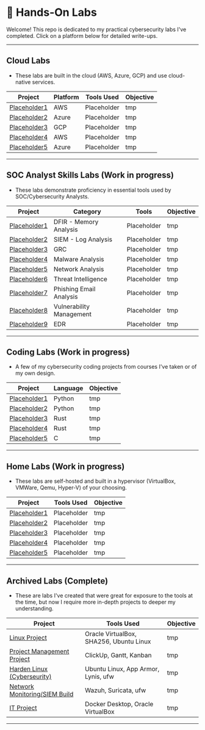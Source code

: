 # 🔐 Hands-On Labs

Welcome! This repo is dedicated to my practical cybersecurity labs I've completed. Click on a platform below for detailed write-ups.

---

## Cloud Labs
- These labs are built in the cloud (AWS, Azure, GCP) and use cloud-native services.


|                       **Project**             |      **Platform**       |              **Tools Used**             | Objective |
| ----------------------------------------------|-------------------------|-----------------------------------------|-----------|
| [Placeholder1]()                              |          AWS            | Placeholder                             |    tmp    |
| [Placeholder2]()                              |         Azure           | Placeholder                             |    tmp    |
| [Placeholder3]()                              |          GCP            | Placeholder                             |    tmp    |
| [Placeholder4]()                              |          AWS            | Placeholder                             |    tmp    |
| [Placeholder5]()                              |         Azure           | Placeholder                             |    tmp    |


---

## SOC Analyst Skills Labs (Work in progress)
- These labs demonstrate proficiency in essential tools used by SOC/Cybersecurity Analysts.


|            **Project**         |      **Category**       |        **Tools**        | Objective |
| -------------------------------|-------------------------|-------------------------|-----------|
| [Placeholder1]()               |  DFIR - Memory Analysis | Placeholder             |    tmp    |
| [Placeholder2]()               |   SIEM - Log Analysis   | Placeholder             |    tmp    |
| [Placeholder3]()               |           GRC           | Placeholder             |    tmp    |
| [Placeholder4]()               |     Malware Analysis    | Placeholder             |    tmp    |
| [Placeholder5]()               |     Network Analysis    | Placeholder             |    tmp    |
| [Placeholder6]()               |   Threat Intelligence   | Placeholder             |    tmp    |
| [Placeholder7]()               | Phishing Email Analysis | Placeholder             |    tmp    |
| [Placeholder8]()               |Vulnerability Management | Placeholder             |    tmp    |
| [Placeholder9]()               |           EDR           | Placeholder             |    tmp    |

---

## Coding Labs (Work in progress)
- A few of my cybersecurity coding projects from courses I've taken or of my own design.


|                       **Project**                     |             **Language**                | Objective |
| ------------------------------------------------------|-----------------------------------------|-----------|
| [Placeholder1]()                                      | Python                                  |    tmp    |
| [Placeholder2]()                                      | Python                                  |    tmp    |
| [Placeholder3]()                                      | Rust                                    |    tmp    |
| [Placeholder4]()                                      | Rust                                    |    tmp    |
| [Placeholder5]()                                      | C                                       |    tmp    |

---

## Home Labs (Work in progress)
- These labs are self-hosted and built in a hypervisor (VirtualBox, VMWare, Qemu, Hyper-V) of your choosing.


|                       **Project**                     |             **Tools Used**              | Objective |
| ------------------------------------------------------|-----------------------------------------|-----------|
| [Placeholder1]()                                      | Placeholder                             |    tmp    |
| [Placeholder2]()                                      | Placeholder                             |    tmp    |
| [Placeholder3]()                                      | Placeholder                             |    tmp    |
| [Placeholder4]()                                      | Placeholder                             |    tmp    |
| [Placeholder5]()                                      | Placeholder                             |    tmp    |


---

## Archived Labs (Complete)
- These are labs I've created that were great for exposure to the tools at the time, but now I require more in-depth projects to deeper my understanding.


|                                **Project**                              |              **Tools Used**             | Objective |
| ------------------------------------------------------------------------|-----------------------------------------|-----------|
| [Linux Project](./Linux%20Project/README.md)                            | Oracle VirtualBox, SHA256, Ubuntu Linux |    tmp    |
| [Project Management Project](./Project%20Management%20Project/README.md)| ClickUp, Gantt, Kanban                  |    tmp    |
| [Harden Linux (Cyberseurity)](./Linux%20Hardening%20Project/README.md)  | Ubuntu Linux, App Armor, Lynis, ufw     |    tmp    |
| [Network Monitoring/SIEM Build](./Networking%20Project/README.md)       | Wazuh, Suricata, ufw                    |    tmp    |
| [IT Project](./IT%20Project/README.md)                                  | Docker Desktop, Oracle VirtualBox       |    tmp    |

---
